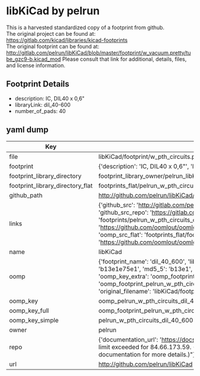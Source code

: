 # libKiCad by pelrun  
This is a harvested standardized copy of a footprint from github.  
The original project can be found at:  
https://gitlab.com/kicad/libraries/kicad-footprints  
The original footprint can be found at:
http://gitlab.com/pelrun/libKiCad/blob/master/footprint/w_vacuum.pretty/tube_gzc9-b.kicad_mod
Please consult that link for additional, details, files, and license information.  
## Footprint Details
* description: IC, DIL40 x 0,6"  
* libraryLink: dil_40-600  
* number_of_pads: 40  
## yaml dump  
| Key | Value |  
| --- | --- |  
| file | libKiCad/footprint/w_pth_circuits.pretty/dil_40-600.kicad_mod |  
| footprint | {'description': 'IC, DIL40 x 0,6"', 'libraryLink': 'dil_40-600', 'number_of_pads': 40} |  
| footprint_library_directory | footprint_library_owner/pelrun_libKiCad |  
| footprint_library_directory_flat | footprints_flat/pelrun_w_pth_circuits_dil_40_600/working |  
| github_path | http://github.com/pelrun/libKiCad/blob/master/footprint/w_pth_circuits.pretty/dil_40-600.kicad_mod |  
| links | {'github_src': 'http://gitlab.com/pelrun/libKiCad/blob/master/footprint/w_vacuum.pretty/tube_gzc9-b.kicad_mod', 'github_src_repo': 'https://gitlab.com/kicad/libraries/kicad-footprints', 'oomp_bot': 'footprints/pelrun_w_pth_circuits_dil_40_600/working', 'oomp_bot_github': 'https://github.com/oomlout/oomlout_oomp_footprint_bot/tree/main/footprints/pelrun_w_pth_circuits_dil_40_600/working', 'oomp_src_flat': 'footprints_flat/footprints_flat/pelrun_w_pth_circuits_dil_40_600/working', 'oomp_src_flat_github': 'https://github.com/oomlout/oomlout_oomp_footprint_src/tree/main/footprints_flat/pelrun_w_pth_circuits_dil_40_600/working'} |  
| name | libKiCad |  
| oomp | {'footprint_name': 'dil_40_600', 'library_name': 'w_pth_circuits', 'md5': 'b13e1e75e1b5bffe17224d71f355de22', 'md5_10': 'b13e1e75e1', 'md5_5': 'b13e1', 'md5_6': 'b13e1e', 'oomp_key': 'oomp_pelrun_w_pth_circuits_dil_40_600', 'oomp_key_extra': 'oomp_footprint_pelrun_w_pth_circuits_dil_40_600', 'oomp_key_full': 'oomp_footprint_pelrun_w_pth_circuits_dil_40_600_b13e1e', 'oomp_key_simple': 'pelrun_w_pth_circuits_dil_40_600', 'original_filename': 'libKiCad/footprint/w_pth_circuits.pretty/dil_40-600.kicad_mod', 'owner_name': 'pelrun'} |  
| oomp_key | oomp_pelrun_w_pth_circuits_dil_40_600 |  
| oomp_key_full | oomp_footprint_pelrun_w_pth_circuits_dil_40_600 |  
| oomp_key_simple | pelrun_w_pth_circuits_dil_40_600 |  
| owner | pelrun |  
| repo | {'documentation_url': 'https://docs.github.com/rest/overview/resources-in-the-rest-api#rate-limiting', 'message': "API rate limit exceeded for 84.66.173.59. (But here's the good news: Authenticated requests get a higher rate limit. Check out the documentation for more details.)"} |  
| url | http://github.com/pelrun/libKiCad |  

